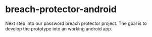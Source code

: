 # breach-protector-android
Next step into our password breach protector project. The goal is to develop the prototype into an working android app.
